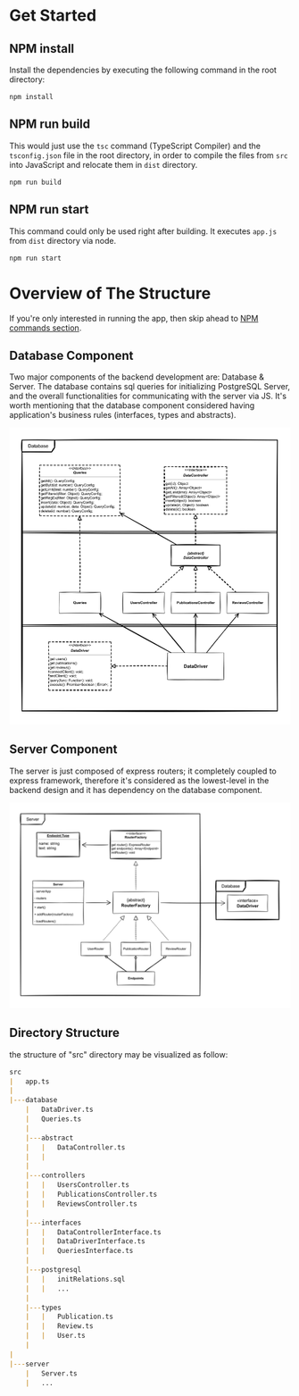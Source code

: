 # Get Started

## NPM install
Install the dependencies by executing the following command in the root directory:
```
npm install
```

## NPM run build
This would just use the `tsc` command (TypeScript Compiler) and the `tsconfig.json` file in the root directory, in order to compile the files from `src` into JavaScript and relocate them in `dist` directory.
```
npm run build
```

## NPM run start
This command could only be used right after building. It executes `app.js` from `dist` directory via node.
```
npm run start
```


# Overview of The Structure

If you're only interested in running the app, then skip ahead to [NPM commands section](#NPM-commands).

## Database Component
Two major components of the backend development are: Database & Server. The database contains sql queries for initializing PostgreSQL Server, and the overall functionalities for communicating with the server via JS. It's worth mentioning that the database component considered having application's business rules (interfaces, types and abstracts).

![database diagram](./docs/diagrams/database-diagram.svg)

## Server Component
The server is just composed of express routers; it completely coupled to express framework, therefore it's considered as the lowest-level in the backend design and it has dependency on the database component.

![server diagram](./docs/diagrams/server-diagram.svg)

## Directory Structure

the structure of "src" directory may be visualized as follow:
```md
src
|   app.ts
|
|---database
    |   DataDriver.ts
    |   Queries.ts
    |
    |---abstract
    |   |   DataController.ts
    |   |
    |
    |---controllers
    |   |   UsersController.ts
    |   |   PublicationsController.ts
    |   |   ReviewsController.ts
    |
    |---interfaces
    |   |   DataControllerInterface.ts
    |   |   DataDriverInterface.ts
    |   |   QueriesInterface.ts
    |
    |---postgresql
    |   |   initRelations.sql
    |   |   ...
    |
    |---types
    |   |   Publication.ts
    |   |   Review.ts
    |   |   User.ts
    |
|
|---server
    |   Server.ts
    |   ...

```
